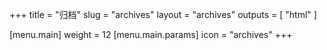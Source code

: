 +++
title = "归档"
slug = "archives"
layout = "archives"
outputs = [ "html" ]

[menu.main]
weight = 12
  [menu.main.params]
  icon = "archives"
+++

